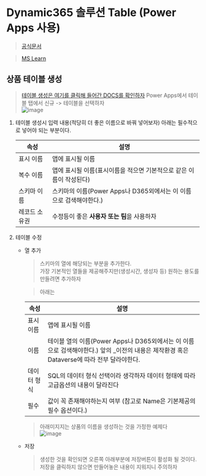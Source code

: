 # Dynamic365 솔루션 Table (Power Apps 사용)
> [공식문서](https://docs.microsoft.com/ko-kr/powerapps/maker/data-platform/entity-overview)

> [MS Learn](https://docs.microsoft.com/en-us/learn/modules/get-started-with-powerapps-common-data-service/)
> 

## 상품 테이블 생성

> [테이블 생성은 여기를 클릭해 들어간 DOCS를 확인하자](https://docs.microsoft.com/ko-kr/powerapps/maker/data-platform/data-platform-create-entity)
> Power Apps에서 테이블 탭에서 신규 -> 테이블을 선택하자<br>
    ![image](https://user-images.githubusercontent.com/39551265/149484292-67d908c8-d034-46f4-ac1c-61ff384002e4.png)

1. 테이블 생성시 입력 내용(적당히 더 좋은 이름으로 바꿔 넣어보자) 아래는 필수적으로 넣어야 되는 부분이다.
    

    |속성| 설명 |
    |---|---|
    | 표시 이름 | 앱에 표시될 이름|
    | 복수 이름| 앱에 표시될 이름(표시이름을 적으면 기본적으로 같은 이름이 작성된다) |
    | 스키마 이름 | 스키마의 이름(Power Apps나 D365외에서는 이 이름으로 검색해야한다.) |
    | 레코드 소유권 | 수정등이 좋은 **사용자 또는 팀**을 사용하자 |

2. 테이블 수정
    + 열 추가
        > 스키마의 열에 해당되는 부분을 추가한다.<br>
         가장 기본적인 열들을 제공해주지만(생성시간, 생성자 등) 원하는 용도를 만들려면 추가하자
        
        >아래는 
        
        |속성| 설명 |
        |---|---|
        | 표시 이름 | 앱에 표시될 이름|
        | 이름 | 테이블 열의 이름(Power Apps나 D365외에서는 이 이름으로 검색해야한다.) 앞의 _이전의 내용은 제작환경 혹은 Dataverse에 따라 전부 달라야한다. |
        | 데이터 형식 | SQL의 데이터 형식 선택이라 생각하자 데이터 형태에 따라 고급옵션의 내용이 달라진다 |
        | 필수 | 값이 꼭 존재해야하는지 여부 (참고로 Name은 기본제공의 필수 옵션이다.) |
        > 아래미지지는 상품의 이름을 생성하는 것을 가정한 예제다<br>
    ![image](https://user-images.githubusercontent.com/39551265/149483669-30ed44ab-970a-4ef8-83cc-ec8921ff2273.png)
    
    + 저장
        > 생성한 것을 확인되면 오른쪽 아래부분에 저장버튼이 활성화 될 것이다. 저장을 클릭하지 않으면 만들어놓은 내용이 지워지니 주의하자

